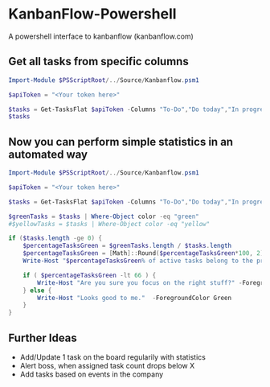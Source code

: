 # KanbanFlow-Powershell
A powershell interface to kanbanflow (kanbanflow.com)

## Get all tasks from specific columns

```powershell
Import-Module $PSScriptRoot/../Source/Kanbanflow.psm1

$apiToken = "<Your token here>"

$tasks = Get-TasksFlat $apiToken -Columns "To-Do","Do today","In progress"
$tasks
```

## Now you can perform simple statistics in an automated way
```powershell
Import-Module $PSScriptRoot/../Source/Kanbanflow.psm1

$apiToken = "<Your token here>"

$tasks = Get-TasksFlat $apiToken -Columns "To-Do","Do today","In progress","Bereit zum Review"

$greenTasks = $tasks | Where-Object color -eq "green"
#$yellowTasks = $tasks | Where-Object color -eq "yellow"

if ($tasks.length -ge 0) {
    $percentageTasksGreen = $greenTasks.length / $tasks.length
    $percentageTasksGreen = [Math]::Round($percentageTasksGreen*100, 2)
    Write-Host "$percentageTasksGreen% of active tasks belong to the primary project."

    if ( $percentageTasksGreen -lt 66 ) {
        Write-Host "Are you sure you focus on the right stuff?" -ForegroundColor Red
    } else {
        Write-Host "Looks good to me."  -ForegroundColor Green
    }
}
```

## Further Ideas
  - Add/Update 1 task on the board regularily with statistics
  - Alert boss, when assigned task count drops below X
  - Add tasks based on events in the company